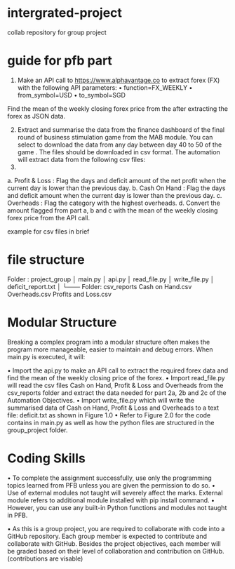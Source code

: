 # intergrated-project
collab repository for group project

# guide for pfb part

1.	Make an API call  to https://www.alphavantage.co to extract forex (FX) with the following API parameters:
•	function=FX_WEEKLY
•	from_symbol=USD 
•	to_symbol=SGD

Find the mean of the weekly closing forex price from the after extracting the forex as JSON data.


2.	Extract and summarise the data from the finance dashboard of the final round of business stimulation game from the MAB module. You can select to download the data from any day between day 40 to 50 of the game . The files should be downloaded in csv format. The automation will extract data from the following csv files:
3.	
a.	Profit & Loss :  Flag  the days and deficit amount of the net profit when the current day is lower than the previous day.
b.	Cash On Hand :  Flag the days and deficit amount when the current day is lower than the previous day.
c.	Overheads : Flag the  category with the highest overheads. 
d.	Convert the amount flagged from part a, b and c with the mean of the weekly closing forex price from the API call.

example for csv files in brief


# file structure
Folder : project_group
    │   main.py
    │   api.py
    │   read_file.py
    │   write_file.py
    │   deficit_report.txt
    │
    └─── Folder: csv_reports
               Cash on Hand.csv
               Overheads.csv
	      Profits and Loss.csv

# Modular Structure
Breaking a complex program into a modular structure often makes the program more manageable, easier to maintain and debug errors. 
When main.py is executed, it will:

•	Import the api.py  to make an API call to extract the required forex data and find the mean of the weekly closing price of the forex.
•	Import read_file.py will read the csv files Cash on Hand, Profit & Loss and Overheads from the csv_reports folder and extract the data needed for part 2a, 2b and 2c of the Automation Objectives.
•	Import write_file.py which will write the summarised data of Cash on Hand, Profit & Loss and Overheads to a text file: deficit.txt as shown in Figure 1.0
•	Refer to Figure 2.0 for the code contains in main.py as well as how the python files are structured in the group_project folder.


# Coding Skills

•	To complete the assignment successfully, use only the programming topics learned from PFB unless you are given the permission to do so. 
•	Use of external modules not taught will severely affect the marks. External module refers to additional module installed with pip install command.
•	However, you can use any built-in Python functions and modules not taught in PFB.

•	As this is a group project, you are required to collaborate with code into a GitHub repository. Each group member is expected to contribute and collaborate with GitHub. Besides the project objectives, each member will be graded based on their level of collaboration and contribution on GitHub. (contributions are visable)
